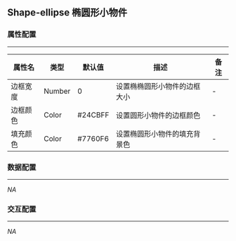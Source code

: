 ## Shape-ellipse 椭圆形小物件

### 属性配置
------
| 属性名 | 类型 | 默认值 | 描述 | 备注 | 
| ------ |------ | ------ | ------ | ------ |
| 边框宽度 | Number | 0 | 设置椭椭圆形小物件的边框大小 | - |
| 边框颜色 | Color | #24CBFF | 设置圆形小物件的边框颜色 | - |
| 填充颜色 | Color | #7760F6 | 设置椭圆形小物件的填充背景色 | - |

### 数据配置
------
*NA*

### 交互配置
-----
*NA*